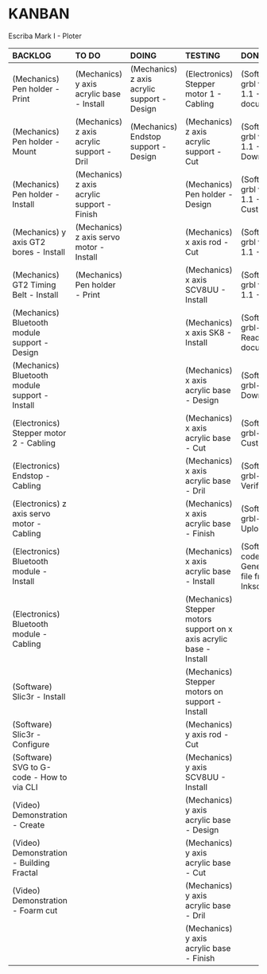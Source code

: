 # KANBAN
Escriba Mark I - Ploter

|**BACKLOG**                                   |**TO DO**                                  |**DOING**                                  |**TESTING**                                                        |**DONE**                                                 |
|:---------------------------------------------|:------------------------------------------|:------------------------------------------|:------------------------------------------------------------------|:--------------------------------------------------------|
|(Mechanics) Pen holder - Print                |(Mechanics) y axis acrylic base - Install  |(Mechanics) z axis acrylic support - Design|(Electronics) Stepper motor 1 - Cabling                            |(Software) grbl version 1.1 - Read documentation         |
|(Mechanics) Pen holder - Mount                |(Mechanics) z axis acrylic support - Dril  |(Mechanics) Endstop support - Design       |(Mechanics) z axis acrylic support - Cut                           |(Software) grbl version 1.1 - Download                   |
|(Mechanics) Pen holder - Install              |(Mechanics) z axis acrylic support - Finish|                                           |(Mechanics) Pen holder - Design                                    |(Software) grbl version 1.1 - Customize                  |
|(Mechanics) y axis GT2 bores - Install        |(Mechanics) z axis servo motor - Install   |                                           |(Mechanics) x axis rod - Cut                                       |(Software) grbl version 1.1 - Verify                     |
|(Mechanics) GT2 Timing Belt - Install         |(Mechanics) Pen holder - Print             |                                           |(Mechanics) x axis SCV8UU - Install                                |(Software) grbl version 1.1 - Upload                     |
|(Mechanics) Bluetooth module support - Design |                                           |                                           |(Mechanics) x axis SK8 - Install                                   |(Software) grbl-servo - Read documentation               |
|(Mechanics) Bluetooth module support - Install|                                           |                                           |(Mechanics) x axis acrylic base - Design                           |(Software) grbl-servo - Download                         |
|(Electronics) Stepper motor 2 - Cabling       |                                           |                                           |(Mechanics) x axis acrylic base - Cut                              |(Software) grbl-servo - Customize                        |
|(Electronics) Endstop - Cabling               |                                           |                                           |(Mechanics) x axis acrylic base - Dril                             |(Software) grbl-servo - Verify                           |
|(Electronics) z axis servo motor - Cabling    |                                           |                                           |(Mechanics) x axis acrylic base - Finish                           |(Software) grbl-servo - Upload                           |
|(Electronics) Bluetooth module - Install      |                                           |                                           |(Mechanics) x axis acrylic base - Install                          |(Software) G-code - Generate test file from Inkscape file|
|(Electronics) Bluetooth module - Cabling      |                                           |                                           |(Mechanics) Stepper motors support on x axis acrylic base - Install|                                                         |
|(Software) Slic3r - Install                   |                                           |                                           |(Mechanics) Stepper motors on support - Install                    |                                                         |
|(Software) Slic3r - Configure                 |                                           |                                           |(Mechanics) y axis rod - Cut                                       |                                                         |
|(Software) SVG to G-code - How to via CLI     |                                           |                                           |(Mechanics) y axis SCV8UU - Install                                |                                                         |
|(Video) Demonstration - Create                |                                           |                                           |(Mechanics) y axis acrylic base - Design                           |                                                         |
|(Video) Demonstration - Building Fractal      |                                           |                                           |(Mechanics) y axis acrylic base - Cut                              |                                                         |
|(Video) Demonstration - Foarm cut             |                                           |                                           |(Mechanics) y axis acrylic base - Dril                             |                                                         |
|                                              |                                           |                                           |(Mechanics) y axis acrylic base - Finish                           |                                                         |

